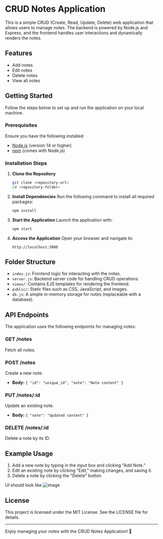 # CRUD Notes Application

This is a simple CRUD (Create, Read, Update, Delete) web application that allows users to manage notes. The backend is powered by Node.js and Express, and the frontend handles user interactions and dynamically renders the notes.

## Features
- Add notes
- Edit notes
- Delete notes
- View all notes

## Getting Started
Follow the steps below to set up and run the application on your local machine.

### Prerequisites
Ensure you have the following installed:
- [Node.js](https://nodejs.org/) (version 14 or higher)
- [npm](https://www.npmjs.com/) (comes with Node.js)

### Installation Steps
1. **Clone the Repository**
   ```bash
   git clone <repository-url>
   cd <repository-folder>
   ```

2. **Install Dependencies**
   Run the following command to install all required packages:
   ```bash
   npm install
   ```

3. **Start the Application**
   Launch the application with:
   ```bash
   npm start
   ```

4. **Access the Application**
   Open your browser and navigate to:
   ```
   http://localhost:3000
   ```

## Folder Structure
- `index.js`: Frontend logic for interacting with the notes.
- `server.js`: Backend server code for handling CRUD operations.
- `views/`: Contains EJS templates for rendering the frontend.
- `public/`: Static files such as CSS, JavaScript, and images.
- `db.js`: A simple in-memory storage for notes (replaceable with a database).

## API Endpoints
The application uses the following endpoints for managing notes:

### **GET /notes**
Fetch all notes.

### **POST /notes**
Create a new note.
- **Body:** `{ "id": "unique_id", "note": "Note content" }`

### **PUT /notes/:id**
Update an existing note.
- **Body:** `{ "note": "Updated content" }`

### **DELETE /notes/:id**
Delete a note by its ID.

## Example Usage
1. Add a new note by typing in the input box and clicking "Add Note."
2. Edit an existing note by clicking "Edit," making changes, and saving it.
3. Delete a note by clicking the "Delete" button.

UI should look like
![image](https://github.com/user-attachments/assets/296c4a8d-ecde-4922-9d5c-80429bb60c61)


## License
This project is licensed under the MIT License. See the LICENSE file for details.

---

Enjoy managing your notes with the CRUD Notes Application! 🎉

